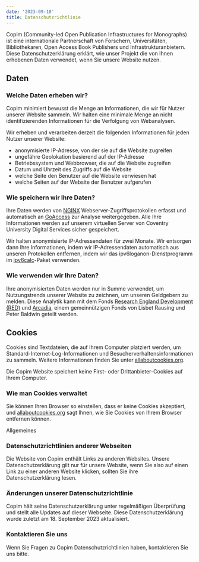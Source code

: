 ```yaml
---
date: '2023-09-18'
title: Datenschutzrichtlinie
---
```


Copim (Community-led Open Publication Infrastructures for Monographs) ist eine internationale Partnerschaft von Forschern, Universitäten, Bibliothekaren, Open Access Book Publishers und Infrastrukturanbietern. Diese Datenschutzerklärung erklärt, wie unser Projekt die von Ihnen erhobenen Daten verwendet, wenn Sie unsere Website nutzen.

## Daten

### Welche Daten erheben wir?

Copim minimiert bewusst die Menge an Informationen, die wir für Nutzer unserer Website sammeln. Wir halten eine minimale Menge an nicht identifizierenden Informationen für die Verfolgung von Webanalysen.

Wir erheben und verarbeiten derzeit die folgenden Informationen für jeden Nutzer unserer Website:
- anonymisierte IP-Adresse, von der sie auf die Website zugreifen
- ungefähre Geolokation basierend auf der IP-Adresse
- Betriebssystem und Webbrowser, die auf die Website zugreifen
- Datum und Uhrzeit des Zugriffs auf die Website
- welche Seite den Benutzer auf die Website verwiesen hat
- welche Seiten auf der Website der Benutzer aufgerufen

### Wie speichern wir Ihre Daten?

Ihre Daten werden von [NGINX](https://www.nginx.com/) Webserver-Zugriffsprotokollen erfasst und automatisch an [GoAccess](https://goaccess.io/) zur Analyse weitergegeben. Alle Ihre Informationen werden auf unserem virtuellen Server von Coventry University Digital Services sicher gespeichert.

Wir halten anonymisierte IP-Adressendaten für zwei Monate. Wir entsorgen dann Ihre Informationen, indem wir IP-Adressendaten automatisch aus unseren Protokollen entfernen, indem wir das ipv6loganon-Dienstprogramm im [ipv6calc](https://www.deepspace6.net/projects/ipv6calc.html)-Paket verwenden.

### Wie verwenden wir Ihre Daten?

Ihre anonymisierten Daten werden nur in Summe verwendet, um Nutzungstrends unserer Website zu zeichnen, um unseren Geldgebern zu melden. Diese Analytik kann mit dem Fonds [Research England Development (RED)](https://re.ukri.org/funding/our-funds-overview/research-england-entwicklung-red-fund/) und [Arcadia](https://www.arcadiafund.org.uk/), einem gemeinnützigen Fonds von Lisbet Rausing und Peter Baldwin geteilt werden.

## Cookies

Cookies sind Textdateien, die auf Ihrem Computer platziert werden, um Standard-Internet-Log-Informationen und Besucherverhaltensinformationen zu sammeln. Weitere Informationen finden Sie unter [allaboutcookies.org](https://allaboutcookies.org).

Die Copim Website speichert keine First- oder Drittanbieter-Cookies auf Ihrem Computer.

### Wie man Cookies verwaltet

Sie können Ihren Browser so einstellen, dass er keine Cookies akzeptiert, und [allaboutcookies.org](https://allaboutcookies.org) sagt Ihnen, wie Sie Cookies von Ihrem Browser entfernen können.

Allgemeines

### Datenschutzrichtlinien anderer Webseiten

Die Website von Copim enthält Links zu anderen Websites. Unsere Datenschutzerklärung gilt nur für unsere Website, wenn Sie also auf einen Link zu einer anderen Website klicken, sollten Sie ihre Datenschutzerklärung lesen.

### Änderungen unserer Datenschutzrichtlinie

Copim hält seine Datenschutzerklärung unter regelmäßigen Überprüfung und stellt alle Updates auf dieser Webseite. Diese Datenschutzerklärung wurde zuletzt am 18. September 2023 aktualisiert.

### Kontaktieren Sie uns

Wenn Sie Fragen zu Copim Datenschutzrichtlinien haben, kontaktieren Sie uns bitte.